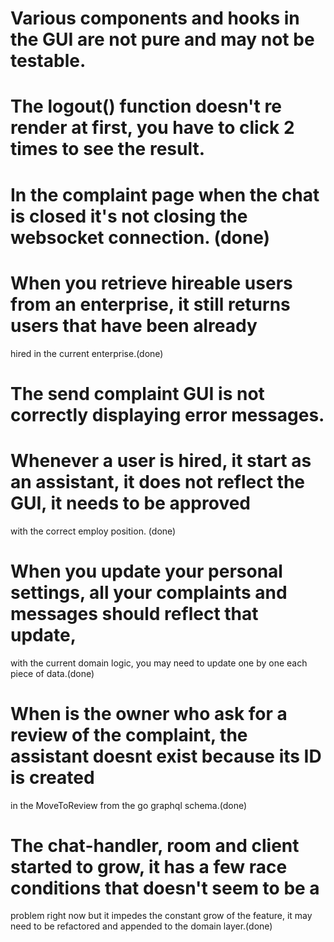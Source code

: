 # Various components and hooks in the GUI are not pure and may not be testable.
# The logout() function doesn't re render at first, you have to click 2 times to see the result.
# In the complaint page when the chat is closed it's not closing the websocket connection. (done)
# When you retrieve hireable users from an enterprise, it still returns users that have been already
hired in the current enterprise.(done)
# The send complaint GUI is not correctly displaying error messages.
# Whenever a user is hired, it start as an assistant, it does not reflect the GUI, it needs to be approved
with the correct employ position. (done)
# When you update your personal settings, all your complaints and messages should reflect that update,
with the current domain logic, you may need to update one by one each piece of data.(done)
# When is the owner who ask for a review of the complaint, the assistant doesnt exist because its ID is created
in the MoveToReview from the go graphql schema.(done)
# The chat-handler, room and client started to grow, it has a few race conditions that doesn't seem to be a 
problem right now but it impedes the constant grow of the feature, it may need to be refactored and appended to the
domain layer.(done)
